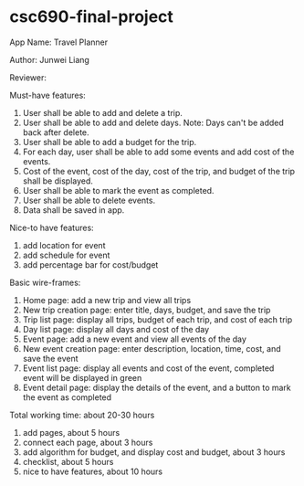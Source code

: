 # csc690-final-project
App Name: 
Travel Planner

Author:
Junwei Liang

Reviewer:

Must-have features:
1. User shall be able to add and delete a trip.
2. User shall be able to add and delete days. Note: Days can't be added back after delete.
3. User shall be able to add a budget for the trip.
4. For each day, user shall be able to add some events and add cost of the events.
5. Cost of the event, cost of the day, cost of the trip, and budget of the trip shall be displayed.
6. User shall be able to mark the event as completed.
7. User shall be able to delete events.
8. Data shall be saved in app.

Nice-to have features:
1. add location for event
2. add schedule for event
3. add percentage bar for cost/budget

Basic wire-frames:
1. Home page: add a new trip and view all trips
2. New trip creation page: enter title, days, budget, and save the trip
3. Trip list page: display all trips, budget of each trip, and cost of each trip
4. Day list page: display all days and cost of the day
5. Event page: add a new event and view all events of the day
6. New event creation page: enter description, location, time, cost, and save the event
7. Event list page: display all events and cost of the event, completed event will be displayed in green
8. Event detail page: display the details of the event, and a button to mark the event as completed

Total working time: about 20-30 hours
1. add pages, about 5 hours
2. connect each page, about 3 hours
3. add algorithm for budget, and display cost and budget, about 3 hours
4. checklist, about 5 hours
5. nice to have features, about 10 hours
